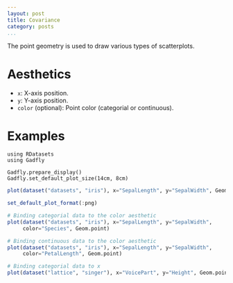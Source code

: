 ```yaml
---
layout: post
title: Covariance
category: posts
...
```


The point geometry is used to draw various types of scatterplots.

# Aesthetics

  * `x`: X-axis position.
  * `y`: Y-axis position.
  * `color` (optional): Point color (categorial or continuous).

# Examples

```{.julia hide="true" results="none"}
using RDatasets
using Gadfly

Gadfly.prepare_display()
Gadfly.set_default_plot_size(14cm, 8cm)
```

```julia
plot(dataset("datasets", "iris"), x="SepalLength", y="SepalWidth", Geom.point)
```

```julia
set_default_plot_format(:png)

# Binding categorial data to the color aesthetic
plot(dataset("datasets", "iris"), x="SepalLength", y="SepalWidth",
     color="Species", Geom.point)
```

```julia
# Binding continuous data to the color aesthetic
plot(dataset("datasets", "iris"), x="SepalLength", y="SepalWidth",
     color="PetalLength", Geom.point)
```

```julia
# Binding categorial data to x
plot(dataset("lattice", "singer"), x="VoicePart", y="Height", Geom.point)
```

<!-- TODO: shape aesthetic -->

<!-- TODO: size aesthetic -->

